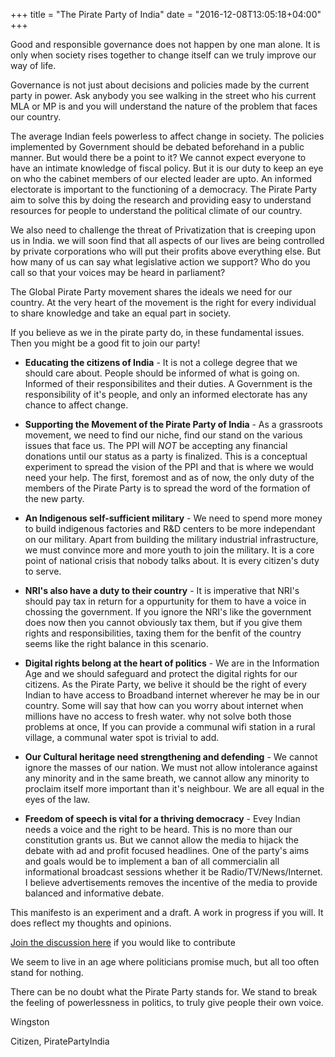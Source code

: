 +++
title = "The Pirate Party of India"
date = "2016-12-08T13:05:18+04:00"
+++

Good and responsible governance does not happen by one man alone. It is only when society rises together to change itself can we truly improve our way of life.


Governance is not just about decisions and policies made by the current party in power. 
Ask anybody you see walking in the street who his current MLA or MP is and you will understand the nature of the problem that faces our country. 


The average Indian feels powerless to affect change in society. The policies implemented by Government should be debated beforehand in a public manner. But would there be a point to it? We cannot expect everyone to have an intimate knowledge of fiscal policy. But it is our duty to keep an eye on who the cabinet members of our elected leader are upto. An informed electorate is important to the functioning of a democracy. The Pirate Party aim to solve this by doing the research and providing easy to understand resources for people to understand the political climate of our country.


We also need to challenge the threat of Privatization that is creeping upon us in India. we will soon find that all aspects of our lives are being controlled by private corporations who will put their profits above everything else. But how many of us can say what legislative action we support? Who do you call so that your voices may be heard in parliament?


The Global Pirate Party movement shares the ideals we need for our country. At the very heart of the movement is the right for every individual to share knowledge and take an equal part in society. 


If you believe as we in the pirate party do, in these fundamental issues. Then you might be a good fit to join our party!


* __Educating the citizens of India__ - It is not a college degree that we should care about. People should be informed of what is going on. Informed of their responsibilites and their duties. A Government is the responsibility of it's people, and only an informed electorate has any chance to affect change. 


* __Supporting the Movement of the Pirate Party of India__ - As a grassroots movement, we need to find our niche, find our stand on the various issues that face us.  The PPI will *NOT* be accepting any financial donations until our status as a party is finalized. This is a conceptual experiment to spread the vision of the PPI and that is where we would need your help. The first, foremost and as of now, the only duty of the members of the Pirate Party is to spread the word of the formation of the new party.


* __An Indigenous self-sufficient military__ - We need to spend more money to build indigenous factories and R&D centers to be more independant on our military. Apart from building the military industrial infrastructure, we must convince more and more youth to join the military. It is a core point of national crisis that nobody talks about. It is every citizen's duty to serve.


* __NRI's also have a duty to their country__ - It is imperative that NRI's should pay tax in return for a oppurtunity for them to have a voice in chossing the government. If you ignore the NRI's like the government does now then you cannot obviously tax them, but if you give them rights and responsibilities, taxing them for the benfit of the country seems like the right balance in this scenario.


* __Digital rights belong at the heart of politics__ - We are in the Information Age and we should safeguard and protect the digital rights for our citizens. As the Pirate Party, we belive it should be the right of every Indian to have access to Broadband internet wherever he may be in our country. Some will say that how can you worry about internet when millions have no access to fresh water. why not solve both those problems at once, If you can provide a communal wifi station in a rural village, a communal water spot is trivial to add.


* __Our Cultural heritage need strengthening and defending__ - We cannot ignore the masses of our nation. We must not allow intolerance against any minority and in the same breath, we cannot allow any minority to proclaim itself more important than it's neighbour. We are all equal in the eyes of the law.


* __Freedom of speech is vital for a thriving democracy__ - Evey Indian needs a voice and the right to be heard. This is no more than our constitution grants us. But we cannot allow the media to hijack the debate with ad and profit focused headlines. One of the party's aims and goals would be to implement a ban of all commercialin all informational broadcast sessions whether it be Radio/TV/News/Internet. I believe advertisements removes the incentive of the media to provide balanced and informative debate. 


This manifesto is an experiment and a draft. A work in progress if you will. It does reflect my thoughts and opinions. 

<a href="https://www.loomio.org/g/7qmru1SG/indian-pirates">Join the discussion here</a> if you would like to contribute


We seem to live in an age where politicians promise much, but all too often stand
for nothing. 


There can be no doubt what the Pirate Party stands for. We stand to break the feeling of powerlessness in politics, to truly give people their own voice.




Wingston

Citizen, PiratePartyIndia

